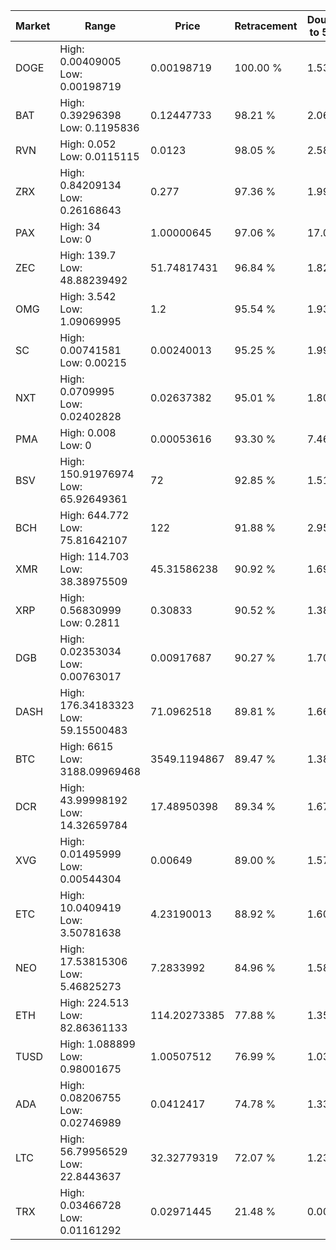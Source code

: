 | Market | Range | Price| Retracement | Doubles to 50% |
| --- | --- | --- | --- | --- |
| DOGE | High: 0.00409005<br />Low: 0.00198719 | 0.00198719 | 100.00 % | 1.53 |
| BAT | High: 0.39296398<br />Low: 0.1195836 | 0.12447733 | 98.21 % | 2.06 |
| RVN | High: 0.052<br />Low: 0.0115115 | 0.0123 | 98.05 % | 2.58 |
| ZRX | High: 0.84209134<br />Low: 0.26168643 | 0.277 | 97.36 % | 1.99 |
| PAX | High: 34<br />Low: 0 | 1.00000645 | 97.06 % | 17.00 |
| ZEC | High: 139.7<br />Low: 48.88239492 | 51.74817431 | 96.84 % | 1.82 |
| OMG | High: 3.542<br />Low: 1.09069995 | 1.2 | 95.54 % | 1.93 |
| SC | High: 0.00741581<br />Low: 0.00215 | 0.00240013 | 95.25 % | 1.99 |
| NXT | High: 0.0709995<br />Low: 0.02402828 | 0.02637382 | 95.01 % | 1.80 |
| PMA | High: 0.008<br />Low: 0 | 0.00053616 | 93.30 % | 7.46 |
| BSV | High: 150.91976974<br />Low: 65.92649361 | 72 | 92.85 % | 1.51 |
| BCH | High: 644.772<br />Low: 75.81642107 | 122 | 91.88 % | 2.95 |
| XMR | High: 114.703<br />Low: 38.38975509 | 45.31586238 | 90.92 % | 1.69 |
| XRP | High: 0.56830999<br />Low: 0.2811 | 0.30833 | 90.52 % | 1.38 |
| DGB | High: 0.02353034<br />Low: 0.00763017 | 0.00917687 | 90.27 % | 1.70 |
| DASH | High: 176.34183323<br />Low: 59.15500483 | 71.0962518 | 89.81 % | 1.66 |
| BTC | High: 6615<br />Low: 3188.09969468 | 3549.1194867 | 89.47 % | 1.38 |
| DCR | High: 43.99998192<br />Low: 14.32659784 | 17.48950398 | 89.34 % | 1.67 |
| XVG | High: 0.01495999<br />Low: 0.00544304 | 0.00649 | 89.00 % | 1.57 |
| ETC | High: 10.0409419<br />Low: 3.50781638 | 4.23190013 | 88.92 % | 1.60 |
| NEO | High: 17.53815306<br />Low: 5.46825273 | 7.2833992 | 84.96 % | 1.58 |
| ETH | High: 224.513<br />Low: 82.86361133 | 114.20273385 | 77.88 % | 1.35 |
| TUSD | High: 1.088899<br />Low: 0.98001675 | 1.00507512 | 76.99 % | 1.03 |
| ADA | High: 0.08206755<br />Low: 0.02746989 | 0.0412417 | 74.78 % | 1.33 |
| LTC | High: 56.79956529<br />Low: 22.8443637 | 32.32779319 | 72.07 % | 1.23 |
| TRX | High: 0.03466728<br />Low: 0.01161292 | 0.02971445 | 21.48 % | 0.00 |
